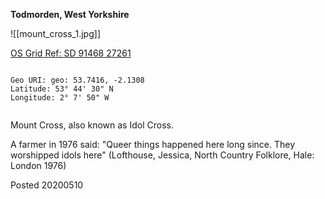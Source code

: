 **Todmorden, West Yorkshire**

![[mount_cross_1.jpg]]

[OS Grid Ref: SD 91468 27261](https://osmaps.ordnancesurvey.co.uk/53.7416667,-2.1308333,16/pin)

```

Geo URI: geo: 53.7416, -2.1308
Latitude: 53° 44' 30" N
Longitude: 2° 7' 50" W
    
```

Mount Cross, also known as Idol Cross.

A farmer in 1976 said: "Queer things happened here long since. They worshipped idols here" (Lofthouse, Jessica, North Country Folklore, Hale: London 1976)

Posted 20200510